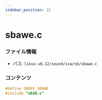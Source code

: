```yaml
---
sidebar_position: 15
---
```

# sbawe.c

### ファイル情報

- パス: `linux-v6.12/sound/isa/sb/sbawe.c`

### コンテンツ

```c
#define SNDRV_SBAWE
#include "sb16.c"

```
